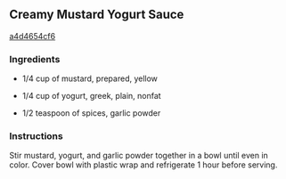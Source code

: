 ## Creamy Mustard Yogurt Sauce

[a4d4654cf6](http://allrecipes.com/recipe/creamy-mustard-yogurt-sauce/)

### Ingredients

 - 1/4 cup of mustard, prepared, yellow

 - 1/4 cup of yogurt, greek, plain, nonfat

 - 1/2 teaspoon of spices, garlic powder

### Instructions

Stir mustard, yogurt, and garlic powder together in a bowl until even in color. Cover bowl with plastic wrap and refrigerate 1 hour before serving.